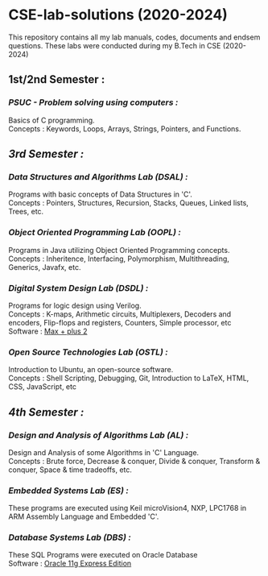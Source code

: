 # **CSE-lab-solutions (2020-2024)**
This repository contains all my lab manuals, codes, documents and endsem questions. These labs were conducted during my B.Tech in CSE (2020-2024)

## 1st/2nd Semester :

### _PSUC - Problem solving using computers :_ 
Basics of C programming.<br>
Concepts : Keywords, Loops, Arrays, Strings, Pointers, and Functions.

##  _3rd Semester :_ 

### _Data Structures and Algorithms Lab (DSAL) :_ 
Programs with basic concepts of Data Structures in 'C'.<br>
Concepts : Pointers, Structures, Recursion, Stacks, Queues, Linked lists, Trees, etc.

### _Object Oriented Programming Lab (OOPL) :_  
Programs in Java utilizing Object Oriented Programming concepts.<br> 
Concepts : Inheritence, Interfacing, Polymorphism, Multithreading, Generics, Javafx, etc.

### _Digital System Design Lab (DSDL) :_ 
Programs for logic design using Verilog.<br>
Concepts : K-maps, Arithmetic circuits, Multiplexers, Decoders and encoders, Flip-flops and registers, Counters, Simple processor, etc <br>
Software : [Max + plus 2](https://drive.google.com/file/d/1xIe0Iwcshw5QBu3qQCElQYvg4hfgJ7_F/view)

### _Open Source Technologies Lab (OSTL) :_ 
Introduction to Ubuntu, an open-source software.<br>
Concepts : Shell Scripting, Debugging, Git, Introduction to LaTeX, HTML, CSS, JavaScript, etc


##  _4th Semester :_ 

### _Design and Analysis of Algorithms Lab (AL) :_ 
Design and Analysis of some Algorithms in 'C' Language.<br>
Concepts : Brute force, Decrease & conquer, Divide & conquer, Transform & conquer, Space & time tradeoffs, etc.

### _Embedded Systems Lab (ES) :_ 
These programs are executed using Keil microVision4, NXP, LPC1768 in ARM Assembly Language and Embedded 'C'. 

### _Database Systems Lab (DBS) :_ 
These SQL Programs were executed on Oracle Database <br>
Software : [Oracle 11g Express Edition](https://goo.gl/JnzsbF)

<!-- 

## _5th Semester :_

### _Operating Systems Lab (OSL) :_

### _Computer Networks Lab (CNL) :_

### _Compiler Design Lab (CDL) :_ -->


